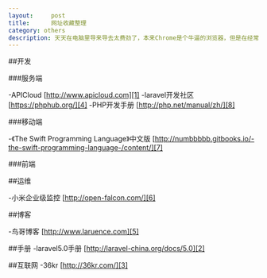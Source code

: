 ```yaml
---
layout:		post
title:		网址收藏整理
category: others
description: 天天在电脑里导来导去太费劲了，本来Chrome是个牛逼的浏览器，但是在经常连不上Google帐号。
---
```


##开发

###服务端

-APICloud [http://www.apicloud.com][1]
-laravel开发社区 [https://phphub.org/][4]
-PHP开发手册 [http://php.net/manual/zh/][8]

###移动端

-《The Swift Programming Language》中文版 [http://numbbbbb.gitbooks.io/-the-swift-programming-language-/content/][7]

###前端

##运维

-小米企业级监控 [http://open-falcon.com/][6]

##博客

-鸟哥博客 [http://www.laruence.com][5]


##手册
-laravel5.0手册 [http://laravel-china.org/docs/5.0][2]

##互联网
-36kr [http://36kr.com/][3]





[1]: http://www.apicloud.com "www.apicloud.com"
[2]: http://laravel-china.org/docs/5.0 "laravel5"
[3]: http://36kr.com/ "36kr"
[4]: https://phphub.org/ "laravel开发社区"
[5]: http://www.laruence.com "鸟哥博客"
[6]: http://open-falcon.com/ "小米企业级监控"
[7]: http://numbbbbb.gitbooks.io/-the-swift-programming-language-/content/ "《The Swift Programming Language》中文版"
[8]: http://php.net/manual/zh/ "PHP开发手册"